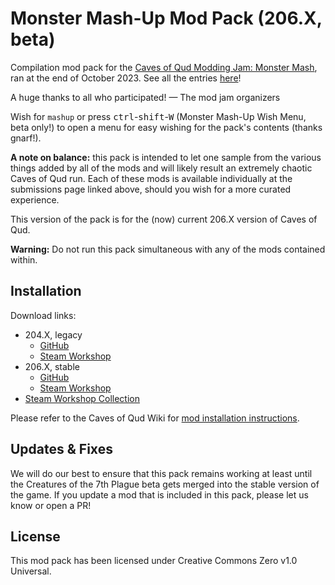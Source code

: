 # Monster Mash-Up Mod Pack (206.X, beta)
Compilation mod pack for the [Caves of Qud Modding Jam: Monster Mash](https://itch.io/jam/caves-of-qud-modding-jam-1/), ran at the end of October 2023. See all the entries [here](https://itch.io/jam/caves-of-qud-modding-jam-1/entries)!

A huge thanks to all who participated!
— The mod jam organizers

Wish for `mashup` or press <kbd>ctrl</kbd>-<kbd>shift</kbd>-<kbd>W</kbd> (Monster Mash-Up Wish Menu, beta only!) to open a menu for easy wishing for the pack's contents (thanks gnarf!).

**A note on balance:** this pack is intended to let one sample from the various things added by all of the mods and will likely result an extremely chaotic Caves of Qud run. Each of these mods is available individually at the submissions page linked above, should you wish for a more curated experience.

This version of the pack is for the (now) current 206.X version of Caves of Qud.

**Warning:** Do not run this pack simultaneous with any of the mods contained within.

## Installation

Download links:
* 204.X, legacy
  * [GitHub](https://github.com/TrashMonks/caves-of-qud-mod-jam-2023/archive/refs/heads/stable.zip)
  * [Steam Workshop](https://steamcommunity.com/sharedfiles/filedetails/?id=3070047441)
* 206.X, stable
  * [GitHub](https://github.com/TrashMonks/caves-of-qud-mod-jam-2023/archive/refs/heads/main.zip)
  * [Steam Workshop](https://steamcommunity.com/sharedfiles/filedetails/?id=3070036521)
* [Steam Workshop Collection](https://steamcommunity.com/sharedfiles/filedetails/?id=3069326052)

Please refer to the Caves of Qud Wiki for [mod installation instructions](https://wiki.cavesofqud.com/wiki/Modding:Installing_a_mod).

## Updates & Fixes

We will do our best to ensure that this pack remains working at least until the Creatures of the 7th Plague beta gets merged into the stable version of the game. If you update a mod that is included in this pack, please let us know or open a PR!

## License

This mod pack has been licensed under Creative Commons Zero v1.0 Universal.
